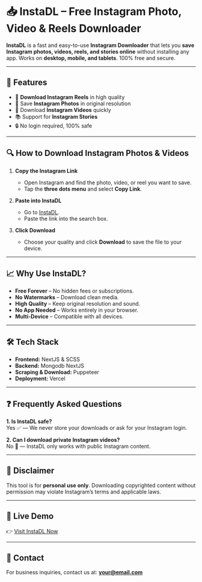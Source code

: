 # 📥 InstaDL – Free Instagram Photo, Video & Reels Downloader

**InstaDL** is a fast and easy-to-use **Instagram Downloader** that lets you **save Instagram photos, videos, reels, and stories online** without installing any app. Works on **desktop, mobile, and tablets**. 100% free and secure.

---

## 🌟 Features

- 🚀 **Download Instagram Reels** in high quality
- 📸 Save **Instagram Photos** in original resolution
- 🎥 Download **Instagram Videos** quickly
- 📚 Support for **Instagram Stories**
- 🔒 No login required, 100% safe

---

## 🔍 How to Download Instagram Photos & Videos

1. **Copy the Instagram Link**

   - Open Instagram and find the photo, video, or reel you want to save.
   - Tap the **three dots menu** and select **Copy Link**.

2. **Paste into InstaDL**

   - Go to [InstaDL](https://yourwebsite.com).
   - Paste the link into the search box.

3. **Click Download**
   - Choose your quality and click **Download** to save the file to your device.

---

## 📈 Why Use InstaDL?

- **Free Forever** – No hidden fees or subscriptions.
- **No Watermarks** – Download clean media.
- **High Quality** – Keep original resolution and sound.
- **No App Needed** – Works entirely in your browser.
- **Multi-Device** – Compatible with all devices.

---

## 🛠 Tech Stack

- **Frontend:** NextJS & SCSS
- **Backend:** Mongodb NextJS
- **Scraping & Download:** Puppeteer
- **Deployment:** Vercel

---

## ❓ Frequently Asked Questions

**1. Is InstaDL safe?**  
Yes ✅ — We never store your downloads or ask for your Instagram login.

**2. Can I download private Instagram videos?**  
No 🚫 — InstaDL only works with public Instagram content.

---

## 📜 Disclaimer

This tool is for **personal use only**. Downloading copyrighted content without permission may violate Instagram’s terms and applicable laws.

---

## 🔗 Live Demo

👉 [Visit InstaDL Now](https://yourwebsite.com)

---

## 📧 Contact

For business inquiries, contact us at: **your@email.com**
